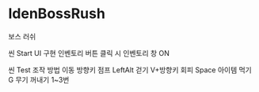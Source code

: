 # IdenBossRush
보스 러쉬

씬 Start
UI 구현
인벤토리 버튼 클릭 시 인벤토리 창 ON






씬 Test
조작 방법
이동	        방향키
점프	        LeftAlt
걷기	        V+방향키
회피	        Space
아이템 먹기    G
무기 꺼내기    1~3번
